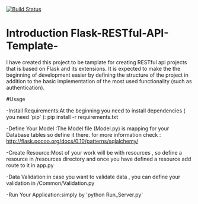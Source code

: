 [![Build Status](https://travis-ci.org/HamoudAQ/Flask-RESTful-API-Template.svg?branch=master)](https://travis-ci.org/HamoudAQ/Flask-RESTful-API-Template)

# Introduction Flask-RESTful-API-Template-

I have created this project to be tamplate for creating RESTful api projects that is based on Flask and its extensions.
It is expected to make the the beginning of development easier by defining the structure of the project in addition to the basic implementation of the most used functionality (such as authentication).

#Usage

-Install Requirements:At the beginning you need to install dependencies ( you need 'pip' ):
pip install -r requirements.txt

-Define Your Model :The Model file (Model.py) is mapping for your Database tables so define it there.
for more information check : http://flask.pocoo.org/docs/0.10/patterns/sqlalchemy/

-Create Resource:Most of your work will be with resources , so define a resource in /resources directory 
and once you have defined a resource add route to it in app.py

-Data Validation:in case you want to validate data , you can define your validation in /Common/Validation.py

-Run Your Application:simply by 'python Run_Server.py'
